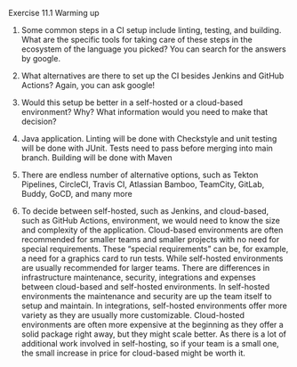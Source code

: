 Exercise 11.1 Warming up

1. Some common steps in a CI setup include linting, testing, and building. What are the specific tools for taking care of these steps in the ecosystem of the language you picked? You can search for the answers by google.

2. What alternatives are there to set up the CI besides Jenkins and GitHub Actions? Again, you can ask google!

3. Would this setup be better in a self-hosted or a cloud-based environment? Why? What information would you need to make that decision?


1. Java application. Linting will be done with Checkstyle and unit testing will be done with JUnit. Tests need to pass before merging into main branch. Building will be done with Maven

2. There are endless number of alternative options, such as Tekton Pipelines, CircleCI, Travis CI, Atlassian Bamboo, TeamCity, GitLab, Buddy, GoCD, and many more

3. To decide between self-hosted, such as Jenkins, and cloud-based, such as GitHub Actions, environment, we would need to know the size and complexity of the application. Cloud-based environments are often recommended for smaller teams and smaller projects with no need for special requirements. These “special requirements” can be, for example, a need for a graphics card to run tests. While self-hosted environments are usually recommended for larger teams. 
There are differences in infrastructure maintenance, security, integrations and expenses between cloud-based and self-hosted environments. In self-hosted environments the maintenance and security are up the team itself to setup and maintain. In integrations, self-hosted environments offer more variety as they are usually more customizable. Cloud-hosted environments are often more expensive at the beginning as they offer a solid package right away, but they might scale better. As there is a lot of additional work involved in self-hosting, so if your team is a small one, the small increase in price for cloud-based might be worth it. 
